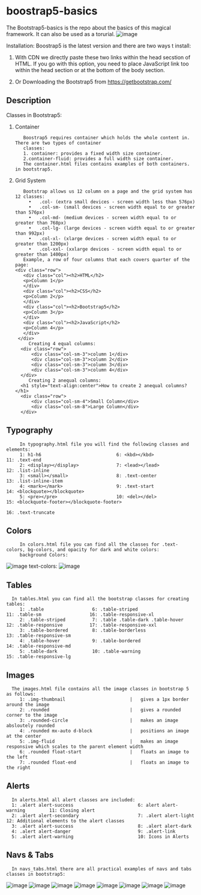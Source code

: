 # boostrap5-basics
The Bootstrap5-basics is the repo about the basics of this magical framework. It can also be used as a torurial.
      ![image](https://github.com/Hameedullah-Asadi3300/boostrap5-basics/assets/123219655/59f350cc-08ee-4275-b7a1-745f37f23b84)

Installation: Boostrap5 is the latest version and there are two ways t install:

1. With CDN we directly paste these two links within the head secstion of HTML.
              <script src="https://cdn.jsdelivr.net/npm/bootstrap@5.3.0/dist/js/bootstrap.bundle.min.js"></script>
If you go with this option, you need to place JavaScript link too within the head section or at the bottom of the body section.
              <script src="https://cdn.jsdelivr.net/npm/bootstrap@5.3.0/dist/js/bootstrap.bundle.min.js"></script>

2. Or Downloading the Bootstrap5 from https://getbootstrap.com/

##  Description
Classes in Bootstrap5:
1. Container
   
          Boostrap5 requires container which holds the whole content in. There are two types of container
          classes:
          1. container: provides a fixed width size container.
          2.container-fluid: provides a full width size container.
          The container.html files contains examples of both containers. in bootstrap5.
3. Grid System

          Bootstrap allows us 12 column on a page and the grid system has 12 classes:
            •	.col- (extra small devices - screen width less than 576px)
            •	.col-sm- (small devices - screen width equal to or greater than 576px)
            •	.col-md- (medium devices - screen width equal to or greater than 768px)
            •	.col-lg- (large devices - screen width equal to or greater than 992px)
            •	.col-xl- (xlarge devices - screen width equal to or greater than 1200px)
            •	.col-xxl- (xxlarge devices - screen width equal to or greater than 1400px)
          Example, a row of four columns that each covers quarter of the page:
       <div class="row">
          <div class="col"><h2>HTML</h2>
          <p>Column 1</p>
          </div>
          <div class="col"><h2>CSS</h2> 
          <p>Column 2</p>
          </div>
          <div class="col"><h2>Bootstrap5</h2>
          <p>Column 3</p>
          </div>
          <div class="col"><h2>JavaScript</h2>
          <p>Column 4</p>
          </div>  
        </div>
            Creating 4 equal columns:
         <div class="row">
             <div class="col-sm-3">column 1</div>
             <div class="col-sm-3">column 2</div>
             <div class="col-sm-3">column 3</div>
             <div class="col-sm-3">column 4</div>
         </div>  
            Creating 2 anequal columns:
         <h1 style="text-align:center">How to create 2 anequal columns?</h1>
         <div class="row">
             <div class="col-sm-4">Small Column</div>
             <div class="col-sm-8">Large Column</div>
         </div>
## Typography
         In typography.html file you will find the following classes and elements:
         1: h1-h6                            6: <kbd></kbd>              11: .text-end          
         2: <display></display>              7: <lead></lead>            12: .list-inline
         3: <small></small>                  8: .text-center             13: .list-inline-item
         4: <mark></mark>                    9: .text-start              14: <blockquote></blockquote>
         5: <pre></pre>                      10: <del></del>             15: <blockquote-footer></blockquote-footer>
                                                                         16: .text-truncate
##   Colors
         In colors.html file you can find all the classes for .text-colors, bg-colors, and opacity for dark and white colors:
         background Colors:
   ![image](https://github.com/Hameedullah-Asadi3300/boostrap5-basics/assets/123219655/a873cd30-0247-4afa-8d50-fe800fc1ee20)
         text-colors:
 ![image](https://github.com/Hameedullah-Asadi3300/boostrap5-basics/assets/123219655/5de38d86-eda2-491d-a5af-d337d7ad13db)

## Tables
      In tables.html you can find all the bootstrap classes for creating tables:
         1: .table                  6: .table-striped                              11: .table-sm                  16: .table-responsive-xl
         2: .table-striped          7: .table .table-dark .table-hover             12: .table-responsive          17: .table-responsive-xxl
         3: .table-bordered         8: .table-borderless                           13: .table-responsive-sm
         4: .table-hover            9: .table-bordered                             14: .table-responsive-md
         5: .table-dark             10: .table-warning                             15: .table-responsive-lg
      
## Images
      The images.html file contains all the image classes in bootstrap 5 as follows:
         1: .img-thumbnail                        |   gives a 1px border around the image
         2: .rounded                              |   gives a rounded corner to the image
         3: .rounded-circle                       |   makes an image absloutely rounded
         4: .rounded mx-auto d-block              |   positions an image at the center
         5: .img-fluid                            |   makes an image responsive which scales to the parent element width
         6: .rounded float-start                  |   floats an image to the left
         7: .rounded float-end                    |   floats an image to the right

## Alerts
      In alerts.html all alert classes are included:
      1: .alert alert-success                        6: alert alert-warning         11: Closing alert
      2: .alert alert-secondary                      7: .alert alert-light          12: Additional elements to the alert classes
      3: .alert alert-success                        8: .alert alert-dark
      4: .alert alert-danger                         9: .alert-link
      5: .alert alert-warning                        10: Icons in Alerts
## Navs & Tabs
      In navs_tabs.html there are all practical examples of navs and tabs classes in bootstrap5:
   ![image](https://github.com/Hameedullah-Asadi3300/boostrap5-basics/assets/123219655/1568342c-bf6d-418a-b788-30bfa0113f48)
   ![image](https://github.com/Hameedullah-Asadi3300/boostrap5-basics/assets/123219655/9830c020-7232-4f74-a5c2-1ca5a4b7ae44)
   ![image](https://github.com/Hameedullah-Asadi3300/boostrap5-basics/assets/123219655/36bf680b-6e72-4900-88ab-4e5845a0b72b)
   ![image](https://github.com/Hameedullah-Asadi3300/boostrap5-basics/assets/123219655/7af4e411-097d-4cd7-a230-4081b8049015)
   ![image](https://github.com/Hameedullah-Asadi3300/boostrap5-basics/assets/123219655/27ac2a08-aceb-48d4-96d4-634108a21dab)
   ![image](https://github.com/Hameedullah-Asadi3300/boostrap5-basics/assets/123219655/0652e57c-f490-4052-af93-1931d1de0db7)
   ![image](https://github.com/Hameedullah-Asadi3300/boostrap5-basics/assets/123219655/813e71c3-e96a-40c0-ac57-ea6c6fd7a2fc)
   ![image](https://github.com/Hameedullah-Asadi3300/boostrap5-basics/assets/123219655/5ff566a5-17d6-437c-9d6f-e5ad7665111f)















      

         

